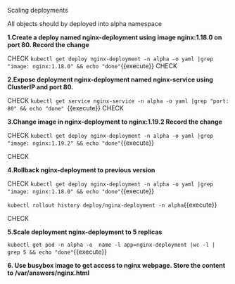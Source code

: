 Scaling deployments 

All objects should by deployed into alpha namespace

**1.Create a deploy named nginx-deployment using image nginx:1.18.0 on port 80. Record the change**

CHECK
`kubectl get deploy nginx-deployment -n alpha -o yaml |grep "image: nginx:1.18.0" && echo "done"`{{execute}} 
CHECK


**2.Expose deployment nginx-deployment named nginx-service using ClusterIP and port 80.**

CHECK
`kubectl get service nginx-service -n alpha -o yaml |grep "port: 80" && echo "done" `{{execute}} 
CHECK

**3.Change image in nginx-deployment to nginx:1.19.2 Record the change**

CHECK
`kubectl get deploy nginx-deployment -n alpha -o yaml |grep "image: nginx:1.19.2" && echo "done"`{{execute}}  

CHECK


**4.Rollback nginx-deployment to previous version**

CHECK
`kubectl get deploy nginx-deployment -n alpha -o yaml |grep "image: nginx:1.18.0" && echo "done"`{{execute}}

`kubectl rollout history deploy/nginx-deployment -n alpha`{{execute}}

CHECK

**5.Scale deployment nginx-deployment to 5 replicas**

`kubectl get pod -n alpha -o  name -l app=nginx-deployment |wc -l | grep 5 && echo "done"`{{execute}}

**6. Use busybox image to get access to nginx webpage. Store the content to /var/answers/nginx.html**